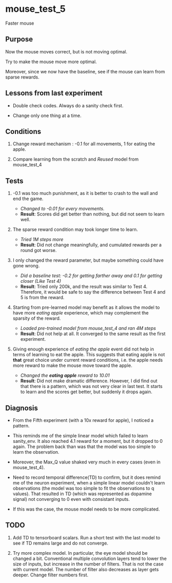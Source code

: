 # mouse_test_5

 Faster mouse

## Purpose

Now the mouse moves correct, but is not moving optimal.

Try to make the mouse move more optimal.

Moreover, since we now have the baseline, see if the mouse can learn from sparse rewards.

## Lessons from last experiment

- Double check codes. Always do a sanity check first.

- Change only one thing at a time.

## Conditions

1. Change reward mechanism : -0.1 for all movements, 1 for eating the apple.

2. Compare learning from the scratch and *Reused* model from mouse_test_4

## Tests

1. \-0.1 was too much punishment, as it is better to crash to the wall and end the game.
    - *Changed to -0.01 for every movements.*
    - __Result__: Scores did get better than nothing, but did not seem to learn well.

2. The sparse reward condition may took longer time to learn.
    - *Tried 1M steps more*
    - __Result__: Did not change meaningfully, and cumulated rewards per a round got worse.

3. I only changed the reward parameter, but maybe something could have gone wrong.
    - *Did a baseline test: -0.2 for getting farther away and 0.1 for getting closer (Like Test 4)*
    - __Result__: Tried only 200k, and the result was similar to Test 4. Therefore, it would be safe to say the difference between Test 4 and 5 is from the reward.

4. Starting from pre-learned model may benefit as it allows the model to have more *eating apple* experience, which may complement the sparsity of the reward.
    - *Loaded pre-trained model from mouse_test_4 and ran 4M steps*
    - __Result__: Did not help at all. It converged to the same result as the first experiment.

5. Giving enough experience of *eating the apple* event did not help in terms of learning to eat the apple. This suggests that eating apple is not __that__ great choice under current reward conditions, i.e. the apple needs more reward to make the mouse move toward the apple.
    - *Changed the __eating apple__ reward to 10.01*
    - __Result__: Did not make dramatic difference. However, I did find out that there is a pattern, which was not very clear in last test. It starts to learn and the scores get better, but suddenly it drops again. 

## Diagnosis

- From the Fifth experiment (with a 10x reward for apple), I noticed a pattern.

- This reminds me of the simple linear model which failed to learn sanity_env. It also reached 4.1 reward for a moment, but it dropped to 0 again. The problem back than was that the model was too simple to learn the observation.

- Moreover, the Max_Q value shaked very much in every cases (even in mouse_test_4).

- Need to record temporal difference(TD) to confirm, but it does remind me of the neuron experiment, when a simple linear model couldn't learn observations (the model was too simple to fit the observations to q values). That resulted in TD (which was represented as dopamine signal) not converging to 0 even with consistant inputs.

- If this was the case, the mouse model needs to be more complicated.

## TODO

1. Add TD to tensorboard scalars. Run a short test with the last model to see if TD remains large and do not converge.

2. Try more complex model. In particular, the eye model should be changed a bit. Conventional multiple convolution layers tend to lower the size of inputs, but increase in the number of filters. That is not the case with current model. The number of filter also decreases as layer gets deeper. Change filter numbers first.
